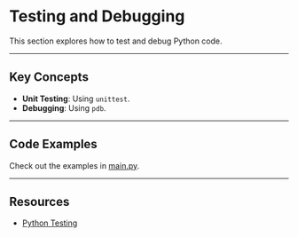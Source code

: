 # Testing and Debugging

This section explores how to test and debug Python code.

---

## Key Concepts
- **Unit Testing**: Using `unittest`.
- **Debugging**: Using `pdb`.

---

## Code Examples
Check out the examples in [main.py](main.py).

---

## Resources
- [Python Testing](https://docs.python.org/3/library/unittest.html)
